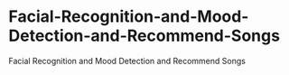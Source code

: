 # Facial-Recognition-and-Mood-Detection-and-Recommend-Songs
Facial Recognition and Mood Detection and Recommend Songs
